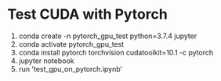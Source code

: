 # Test CUDA with Pytorch

1. conda create -n pytorch_gpu_test python=3.7.4 jupyter
2. conda activate pytorch_gpu_test
3. conda install pytorch torchvision cudatoolkit=10.1 -c pytorch
4. jupyter notebook
5. run 'test_gpu_on_pytorch.ipynb'